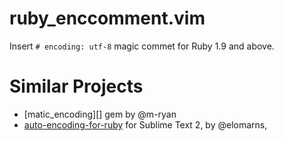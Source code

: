 ruby_enccomment.vim
===================

Insert `# encoding: utf-8` magic commet for Ruby 1.9 and above.


Similar Projects
================

- [matic_encoding][] gem by @m-ryan
- [auto-encoding-for-ruby][] for Sublime Text 2, by @elomarns,


[magic_encoding]: https://github.com/m-ryan/magic_encoding
[auto-encoding-for-ruby]: https://github.com/elomarns/auto-encoding-for-ruby
